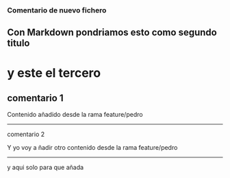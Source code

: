 ### Comentario de nuevo fichero
##  Con Markdown pondriamos esto como segundo titulo
# y este el tercero

comentario 1
---


Contenido añadido desde la rama feature/pedro

---
comentario 2

Y yo voy a ñadir otro contenido desde la rama feature/pedro



***

y aqui solo para que añada
